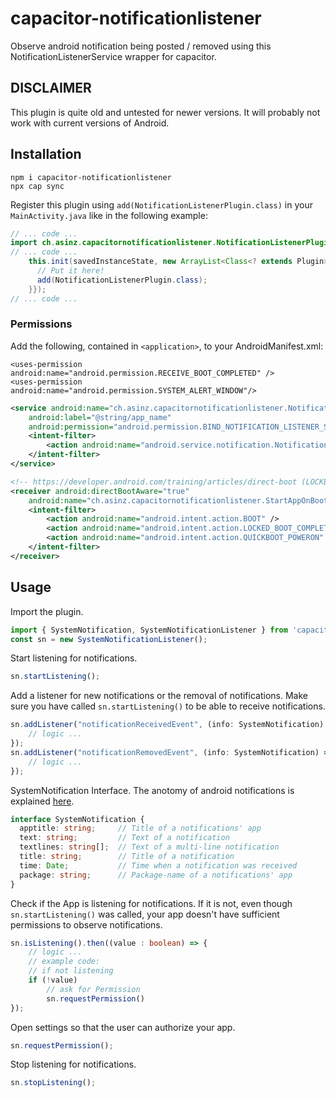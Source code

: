 # capacitor-notificationlistener

Observe android notification being posted / removed using this NotificationListenerService wrapper for capacitor.

## DISCLAIMER

This plugin is quite old and untested for newer versions. It will probably not work with current versions of Android.

## Installation

```
npm i capacitor-notificationlistener
npx cap sync
```

Register this plugin using  ```add(NotificationListenerPlugin.class)``` in your ```MainActivity.java``` like in the following example:
```java
// ... code ...
import ch.asinz.capacitornotificationlistener.NotificationListenerPlugin;
// ... code ...
    this.init(savedInstanceState, new ArrayList<Class<? extends Plugin>>() {{
      // Put it here!
      add(NotificationListenerPlugin.class);
    }});
// ... code ...
```
### Permissions
Add the following, contained in ```<application>```, to your AndroidManifest.xml:

```
<uses-permission android:name="android.permission.RECEIVE_BOOT_COMPLETED" />
<uses-permission android:name="android.permission.SYSTEM_ALERT_WINDOW"/>
```

```xml
<service android:name="ch.asinz.capacitornotificationlistener.NotificationService"
    android:label="@string/app_name"
    android:permission="android.permission.BIND_NOTIFICATION_LISTENER_SERVICE">
    <intent-filter>
        <action android:name="android.service.notification.NotificationListenerService" />
    </intent-filter>
</service>

<!-- https://developer.android.com/training/articles/direct-boot (LOCKED_BOOT_COMPLETED) is required if devices has lock on-->
<receiver android:directBootAware="true"
    android:name="ch.asinz.capacitornotificationlistener.StartAppOnBootReceiver">
    <intent-filter>
        <action android:name="android.intent.action.BOOT" />
        <action android:name="android.intent.action.LOCKED_BOOT_COMPLETED" />
        <action android:name="android.intent.action.QUICKBOOT_POWERON" />
    </intent-filter>
</receiver>
```

## Usage 
Import the plugin.
```typescript
import { SystemNotification, SystemNotificationListener } from 'capacitor-notificationlistener';
const sn = new SystemNotificationListener();
```

Start listening for notifications. 
```typescript
sn.startListening();
```

Add a listener for new notifications or the removal of notifications.
Make sure you have called ```sn.startListening()``` to be able to receive notifications.
```typescript
sn.addListener("notificationReceivedEvent", (info: SystemNotification) => {
    // logic ...
});
sn.addListener("notificationRemovedEvent", (info: SystemNotification) => {
    // logic ...
});
```

SystemNotification Interface.
The anotomy of android notifications is explained [here](https://developer.android.com/guide/topics/ui/notifiers/notifications#Templates).
```typescript
interface SystemNotification {
  apptitle: string;     // Title of a notifications' app
  text: string;         // Text of a notification
  textlines: string[];  // Text of a multi-line notification
  title: string;        // Title of a notification
  time: Date;           // Time when a notification was received
  package: string;      // Package-name of a notifications' app
}
```

Check if the App is listening for notifications.
If it is not, even though ```sn.startListening()``` was called,
your app doesn't have sufficient permissions to observe notifications.
```typescript
sn.isListening().then((value : boolean) => {
    // logic ... 
    // example code:
    // if not listening
    if (!value)
        // ask for Permission
        sn.requestPermission()
});
```

Open settings so that the user can authorize your app.
```typescript
sn.requestPermission();
```

Stop listening for notifications.
```typescript
sn.stopListening();
```
